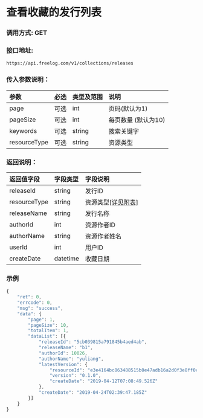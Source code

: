 # 查看收藏的发行列表

### 调用方式: GET

### 接口地址:

```
https://api.freelog.com/v1/collections/releases
```

### 传入参数说明：

| 参数 | 必选 | 类型及范围 | 说明 |
| :--- | :--- | :--- | :--- |
|page|可选|int|页码(默认为1)|
|pageSize|可选|int|每页数量 (默认为10)|
|keywords|可选|string|搜索关键字|
|resourceType|可选|string|资源类型|


### 返回说明：

| 返回值字段 | 字段类型 | 字段说明 |
| :--- | :--- | :--- |
| releaseId | string | 发行ID|
| resourceType | string | 资源类型[[详见附表]][资源类型] |
| releaseName | string | 发行名称 |
| authorId | int | 资源作者ID |
| authorName | string | 资源作者姓名 |
| userId | int| 用户ID|
| createDate | datetime| 收藏日期|

### 示例

```js
{
	"ret": 0,
	"errcode": 0,
	"msg": "success",
	"data": {
		"page": 1,
		"pageSize": 10,
		"totalItem": 1,
		"dataList": [{
			"releaseId": "5cb039815a791845b4aed4ab",
			"releaseName": "b1",
			"authorId": 10026,
			"authorName": "yuliang",
			"latestVersion": {
				"resourceId": "e3e4164bc863488515b0e47adb16a2d0f3e8ff0c",
				"version": "0.1.0",
				"createDate": "2019-04-12T07:08:49.526Z"
			},
			"createDate": "2019-04-24T02:39:47.185Z"
		}]
	}
}
```

[资源类型]: /附表/资源类型.html "资源类型"
